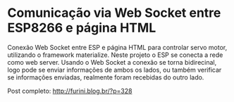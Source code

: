 # Comunicação via Web Socket entre ESP8266 e página HTML
Conexão Web Socket entre ESP e página HTML para controlar servo motor, utilizando o framework materialize.
Neste projeto o ESP se conecta a rede como web server.
Usando o Web Socket a conexão se torna bidirecinal, logo pode se enviar informações de ambos os lados, ou também verificar se informações enviadas, realmente foram recebidas do outro lado.


Post completo: http://furini.blog.br/?p=328
